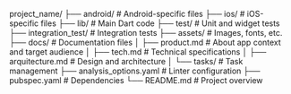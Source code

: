 project_name/
├── android/                    # Android-specific files
├── ios/                       # iOS-specific files
├── lib/                       # Main Dart code
├── test/                      # Unit and widget tests
├── integration_test/          # Integration tests
├── assets/                    # Images, fonts, etc.
├── docs/                      # Documentation files
│   ├── product.md # About app context and target audience
│   ├── tech.md # Technical specifications
│   ├── arquitecture.md # Design and architecture
│   └── tasks/                 # Task management
├── analysis_options.yaml     # Linter configuration
├── pubspec.yaml              # Dependencies
└── README.md                 # Project overview